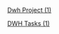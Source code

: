 [Dwh Project (1)](https://www.notion.so/1be93570317780cbb0f4e584cf91ffea?pvs=21)

[DWH Tasks (1)](https://www.notion.so/1be93570317780879d1df7c61cfaa1e9?pvs=21)
